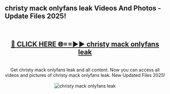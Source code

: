 <h2>christy mack onlyfans leak Videos And Photos - Update Files 2025!</h2>
<br>
<div align="center">
<h2><a href="https://top-ai-tools.click/QrbHav" rel="nofollow">🔴 CLICK HERE 🌐==►► christy mack onlyfans leak</a></h2>
<br>
Get christy mack onlyfans leak and all content. Now you can access all videos and pictures of christy mack onlyfans leak. New Updated Files 2025!
<br>
<br>
<a href="https://top-ai-tools.click/QrbHav" rel="nofollow" data-target="animated-image.originalLink"><img src="https://i.ibb.co.com/WyWwxjT/player-gif2.gif" alt="christy mack onlyfans leak" style="max-width: 100%; display: inline-block;" data-target="animated-image.originalImage"></a>
</div>
<br>